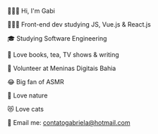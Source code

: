 🙋🏼‍♀️ Hi, I'm Gabi

👩🏼‍💻 Front-end dev studying JS, Vue.js & React.js

🎓 Studying Software Engineering

📖 Love books, tea, TV shows & writing

💜 Volunteer at Meninas Digitais Bahia

😂 Big fan of ASMR

🌳 Love nature

😻 Love cats

📩 Email me: contatogabriela@hotmail.com
